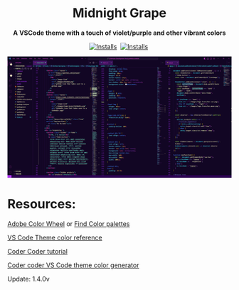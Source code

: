 <h1 align="center">Midnight Grape</h1>

<p align="center"><strong>A VSCode theme with a touch of violet/purple and other vibrant colors</strong></p>

<p align="center">
<a href="https://marketplace.visualstudio.com/items?itemName=jenniezp.midnight-grape-theme"><img src="https://img.shields.io/visual-studio-marketplace/azure-devops/installs/total/jenniezp.midnight-grape-theme?style=flat-square&label=Installs&labelColor=FF0080&color=3b3b3b&link=https%3A%2F%2Fmarketplace.visualstudio.com%2Fitems%3FitemName%3Djenniezp.midnight-grape-theme" alt="Installs"></a>&nbsp;
  <a href="https://marketplace.visualstudio.com/items?itemName=jenniezp.midnight-grape-theme"><img src="https://img.shields.io/visual-studio-marketplace/v/jenniezp.midnight-grape-theme?style=flat-square&label=Version&labelColor=FF0080&color=3b3b3b" alt="Installs"></a>&nbsp;
</p>

![alt](https://github.com/jzhupan/vscode-theme/blob/main/themes/assets/midnight-grape.png?raw=true)

# Resources:

[Adobe Color Wheel](https://color.adobe.com/create/color-wheel) or [Find Color palettes](https://coolors.co/eeebd0-ebb3a9-e87ea1-e86252-ee2677)

[VS Code Theme color reference](https://code.visualstudio.com/api/references/theme-color)

[Coder Coder tutorial](https://youtu.be/pGzssFNtWXw?si=nCR7vmBHSoHv4QnL)

[Coder coder VS Code theme color generator](https://coder-coder.com/vs-code-theme-color-generator/)

Update: 1.4.0v
